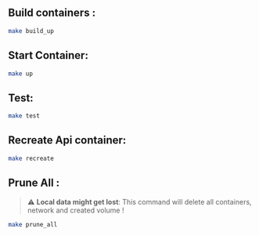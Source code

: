 ## Build containers :

```sh
make build_up
```

## Start Container:

```sh
make up
```

## Test:

```sh
make test
```

## Recreate Api container:

```sh
make recreate
```

## Prune All :

> :warning: **Local data might get lost**: This command will delete all containers, network and created volume !

```sh
make prune_all
```
